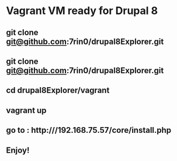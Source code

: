 # Vagrant VM ready for Drupal 8

## git clone git@github.com:7rin0/drupal8Explorer.git

## git clone git@github.com:7rin0/drupal8Explorer.git

## cd drupal8Explorer/vagrant

## vagrant up

## go to : http:///192.168.75.57/core/install.php

## Enjoy!
